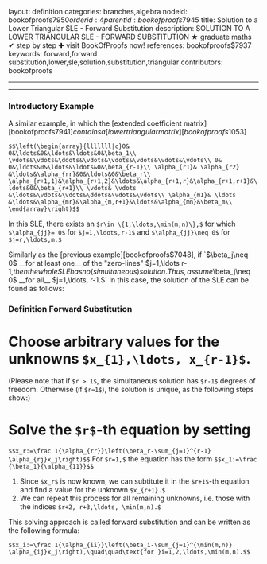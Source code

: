 layout: definition
categories: branches,algebra
nodeid: bookofproofs$7950
orderid: 4
parentid: bookofproofs$7945
title: Solution to a Lower Triangular SLE - Forward Substitution
description: SOLUTION TO A LOWER TRIANGULAR SLE - FORWARD SUBSTITUTION &#9733; graduate maths &#10004; step by step &#10010; visit BookOfProofs now!
references: bookofproofs$7937
keywords: forward,forward substitution,lower,sle,solution,substitution,triangular
contributors: bookofproofs

---


---

### Introductory Example

A similar example, in which the [extended coefficient matrix][bookofproofs$7941] contains a [lower triangular matrix][bookofproofs$1053]

`$$\left(\begin{array}{lllllll|c}0& 0&\ldots&0&\ldots&\ldots&0&\beta_1\\
\vdots&\vdots&\ddots&\vdots&\vdots&\vdots&\vdots&\vdots\\
0& 0&\ldots&0&\ldots&\ldots&0&\beta_{r-1}\\
\alpha_{r1}& \alpha_{r2} &\ldots&\alpha_{rr}&0&\ldots&0&\beta_r\\
\alpha_{r+1,1}&\alpha_{r+1,2}&\ldots&\alpha_{r+1,r}&\alpha_{r+1,r+1}&\ldots&0&\beta_{r+1}\\
\vdots& \vdots &\ldots&\vdots&\vdots&\ddots&\vdots&\vdots\\
\alpha_{m1}& \ldots &\ldots&\alpha_{mr}&\alpha_{m,r+1}&\ldots&\alpha_{mn}&\beta_m\\
\end{array}\right)$$`

In this SLE, there exists an `$r\in \{1,\ldots,\min(m,n)\},$` for which `$\alpha_{jj}= 0$` for `$j=1,\ldots,r-1$` and `$\alpha_{jj}\neq 0$` for `$j=r,\ldots,m.$`

Similarly as the [previous example][bookofproofs$7048], if `$\beta_j\neq 0$` __for at least one__ of the "zero-lines" `$j=1,\ldots r-1,$` then the whole SLE has no (simultaneous) solution. Thus, assume `$\beta_j\neq 0$` __for all__ `$j=1,\ldots, r-1.$` In this case, the solution of the SLE can be found as follows:

### Definition **Forward Substitution**

# Choose arbitrary values for the unknowns `$x_{1},\ldots, x_{r-1}$`.
(Please note that if `$r > 1$`, the simultaneous solution has `$r-1$` degrees of freedom. Otherwise (if `$r=1$`), the solution is unique, as the following steps show:)
# Solve the `$r$`-th equation by setting
`$$x_r:=\frac 1{\alpha_{rr}}\left(\beta_r-\sum_{j=1}^{r-1} \alpha_{rj}x_j\right)$$`
For `$r=1,$` the equation has the form
`$$x_1:=\frac {\beta_1}{\alpha_{11}}$$`
1. Since  `$x_r$` is now known, we can subtitute it in the `$r+1$`-th equation and find a value for the unknown `$x_{r+1}.$`
1. We can repeat this process for all remaining unknowns, i.e. those with the indices `$r+2, r+3,\ldots, \min(m,n).$`

This solving approach is called forward substitution and can be written as the following formula:

`$$x_i:=\frac 1{\alpha_{ii}}\left(\beta_i-\sum_{j=1}^{\min(m,n)} \alpha_{ij}x_j\right),\quad\quad\text{for }i=1,2,\ldots,\min(m,n).$$`
